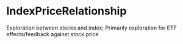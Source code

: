 # IndexPriceRelationship
Exploration between stocks and index; Primarily exploration for ETF effects/feedback against stock price
